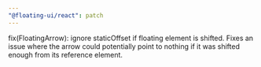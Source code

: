 ```yaml
---
"@floating-ui/react": patch
---
```


fix(FloatingArrow): ignore staticOffset if floating element is shifted. Fixes an issue where the arrow could potentially point to nothing if it was shifted enough from its reference element.
